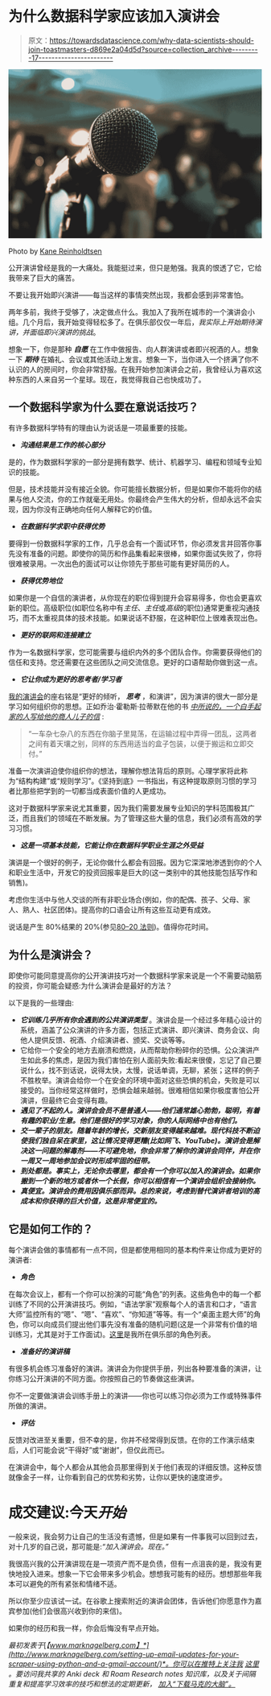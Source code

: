 # 为什么数据科学家应该加入演讲会

> 原文：<https://towardsdatascience.com/why-data-scientists-should-join-toastmasters-d869e2a04d5d?source=collection_archive---------17----------------------->

![](img/cc918315a2d9044047e8695351f4903c.png)

Photo by [Kane Reinholdtsen](https://unsplash.com/@kanereinholdtsen)

公开演讲曾经是我的一大痛处。我能挺过来，但只是勉强。我真的恨透了它，它给我带来了巨大的痛苦。

不要让我开始即兴演讲——每当这样的事情突然出现，我都会感到非常害怕。

两年多前，我终于受够了，决定做点什么。我加入了我所在城市的一个演讲会小组。几个月后，我开始变得轻松多了。在俱乐部仅仅一年后，*我实际上开始期待演讲，并面临即兴演讲的挑战*。

想象一下，你是那种 ***自愿*** 在工作中做报告、向人群演讲或者即兴祝酒的人。想象一下 ***期待*** 在婚礼、会议或其他活动上发言。想象一下，当你进入一个挤满了你不认识的人的房间时，你会非常舒服。在我开始参加演讲会之前，我曾经认为喜欢这种东西的人来自另一个星球。现在，我觉得我自己也快成功了。

## 一个数据科学家为什么要在意说话技巧？

有许多数据科学特有的理由认为说话是一项最重要的技能。

*   ***沟通结果是工作的核心部分***

是的，作为数据科学家的一部分是拥有数学、统计、机器学习、编程和领域专业知识的技能。

但是，技术技能并没有接近全貌。你可能擅长数据分析，但是如果你不能将你的结果与他人交流，你的工作就毫无用处。你最终会产生伟大的分析，但却永远不会实现，因为你没有正确地向任何人解释它的价值。

*   ***在数据科学求职中获得优势***

要得到一份数据科学家的工作，几乎总会有一个面试环节，你必须发言并回答你事先没有准备的问题。即使你的简历和作品集看起来很棒，如果你面试失败了，你将很难被录用。一次出色的面试可以让你领先于那些可能有更好简历的人。

*   ***获得优势地位***

如果你是一个自信的演讲者，从你现在的职位得到提升会容易得多，你也会更喜欢新的职位。高级职位(如职位名称中有*主任*、*主任*或*高级*的职位)通常更重视沟通技巧，而不太重视具体的技术技能。如果说话不舒服，在这种职位上很难表现出色。

*   ***更好的联网和连接建立***

作为一名数据科学家，您可能需要与组织内外的多个团队合作。你需要获得他们的信任和支持。您还需要在这些团队之间交流信息。更好的口语帮助你做到这一点。

*   ***它让你成为更好的思考者/学习者***

[我的演讲会](https://www.toastmasters.mb.ca/)的座右铭是“更好的倾听， ***思考*** ，和演讲”，因为演讲的很大一部分是学习如何组织你的思想。正如乔治·霍勒斯·拉蒂默在他的书 [*中所说的，一个白手起家的人写给他的商人儿子的信*](https://www.amazon.ca/Letters-Self-Made-Merchant-His-Son/dp/1979924414/ref=sr_1_2?ie=UTF8&qid=1524620666&sr=8-2&keywords=george+horace+lorimer) :

> “一车杂七杂八的东西在你脑子里晃荡，在运输过程中弄得一团乱，这两者之间有着天壤之别，同样的东西用适当的盒子包装，以便于搬运和立即交付。”

准备一次演讲迫使你组织你的想法，理解你想法背后的原则。心理学家将此称为“结构构建”或“规则学习”。《坚持到底》一书指出，有这种提取原则习惯的学习者比那些把学到的一切都当成表面价值的人更成功。

这对于数据科学家来说尤其重要，因为我们需要发展专业知识的学科范围极其广泛，而且我们的领域在不断发展。为了管理这些大量的信息，我们必须有高效的学习习惯。

*   ***这是一项基本技能，它能让你在数据科学职业生涯之外受益***

演讲是一个很好的例子，无论你做什么都会有回报。因为它深深地渗透到你的个人和职业生活中，开发它的投资回报率是巨大的(这一类别中的其他技能包括写作和销售)。

考虑你生活中与他人交谈的所有非职业场合(例如，你的配偶、孩子、父母、家人、熟人、社区团体)。提高你的口语会让所有这些互动更有成效。

说话是产生 80%结果的 20%(参见[80–20 法则](https://en.wikipedia.org/wiki/Pareto_principle))。值得你花时间。

## 为什么是演讲会？

即使你可能同意提高你的公开演讲技巧对一个数据科学家来说是一个不需要动脑筋的投资，你可能会疑惑:为什么演讲会是最好的方法？

以下是我的一些理由:

*   ***它训练几乎所有你会遇到的公共演讲类型*** 。演讲会是一个经过多年精心设计的系统，涵盖了公众演讲的许多方面，包括正式演讲、即兴演讲、商务会议、向他人提供反馈、祝酒、介绍演讲者、颁奖、交谈等等。
*   它给你一个安全的地方去崩溃和燃烧，从而帮助你粉碎你的恐惧。公众演讲产生如此多的焦虑，是因为我们害怕在别人面前失败:看起来很傻，忘记了自己要说什么，找不到话说，说得太快，太慢，说话单调，无聊，紧张；这样的例子不胜枚举。演讲会给你一个在安全的环境中面对这些恐惧的机会，失败是可以接受的。当你经常这样做时，恐惧会越来越弱。很难相信如果你极度害怕公开演讲，但最终它会变得有趣。
*   ***遇见了不起的人。演讲会会员不是普通人——他们通常雄心勃勃，聪明，有着有趣的职业/生意。他们是很好的学习对象，你的人际网络中也有他们。***
*   ***交一辈子的朋友。随着年龄的增长，交新朋友变得越来越难。现代科技不断迫使我们独自呆在家里，这让情况变得更糟(比如网飞、YouTube)。演讲会是解决这一问题的解毒剂——不可避免地，你会非常了解你的演讲会同伴，并在你一周又一周地参加会议时形成牢固的纽带。***
*   ***到处都是。事实上，无论你去哪里，都会有一个你可以加入的演讲会。如果你搬到一个新的地方或者休一个长假，你可以相信有一个演讲会组织会接纳你。***
*   ***真便宜。演讲会的费用因俱乐部而异。总的来说，考虑到替代演讲者培训的高成本和你获得的巨大价值，这是非常便宜的。***

## 它是如何工作的？

每个演讲会做的事情都有一点不同，但是都使用相同的基本构件来让你成为更好的演讲者:

*   ***角色***

在每次会议上，都有一个你可以扮演的可能“角色”的列表。这些角色中的每一个都训练了不同的公开演讲技巧。例如，“语法学家”观察每个人的语言和口才，“语言大师”监控所有的“嗯”、“嗯”、“喜欢”、“你知道”等等。有一个“桌面主题大师”的角色，你可以向成员们提出他们事先没有准备的随机问题(这是一个非常有价值的培训练习，尤其是对于工作面试)。[这里](https://www.toastmasters.mb.ca/roles.html)是我所在俱乐部的角色列表。

*   ***准备好的演讲稿***

有很多机会练习准备好的演讲。演讲会为你提供手册，列出各种要准备的演讲，让你练习公开演讲的不同方面。你按照自己的节奏做这些演讲。

你不一定要做演讲会训练手册上的演讲——你也可以练习你必须为工作或特殊事件所做的演讲。

*   ***评估***

反馈对改进至关重要，但不幸的是，你并不经常得到反馈。在你的工作演示结束后，人们可能会说“干得好”或“谢谢”，但仅此而已。

在演讲会中，每个人都会从其他会员那里得到关于他们表现的详细反馈。这种反馈就像金子一样，让你看到自己的优势和劣势，让你以更快的速度进步。

# **成交建议:今天*开始***

一般来说，我会努力让自己的生活没有遗憾，但是如果有一件事我可以回到过去，对十几岁的自己说，那可能是:*“加入演讲会。现在。”*

我很高兴我的公开演讲现在是一项资产而不是负债，但有一点沮丧的是，我没有更快地投入进来。想象一下它会带来多少机会。想想我可能有的经历。想想那些年我本可以避免的所有紧张和情绪不适。

所以你至少应该试一试。在谷歌上搜索附近的演讲会团体，告诉他们你愿意作为嘉宾参加(他们会很高兴收到你的来信)。

如果你的经历和我一样，你会后悔没有早点开始。

*最初发表于*[*【www.marknagelberg.com】*](http://www.marknagelberg.com/setting-up-email-updates-for-your-scraper-using-python-and-a-gmail-account/)*。你可以在推特上关注我* [*这里*](https://twitter.com/MarkNagelberg) *。要访问我共享的 Anki deck 和 Roam Research notes 知识库，以及关于间隔重复和提高学习效率的技巧和想法的定期更新，* [*加入“下载马克的大脑”。*](http://downloadmarksbrain.marknagelberg.com/auth)